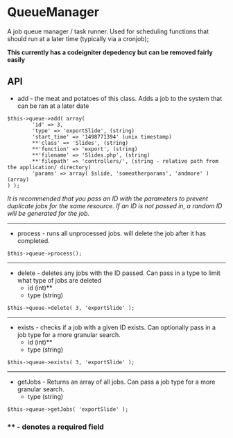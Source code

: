 # QueueManager


A job queue manager / task runner. Used for scheduling functions that should run at a later time (typically via a cronjob);

**This currently has a codeigniter depedency but can be removed fairly easily**


## API


 * add - the meat and potatoes of this class. Adds a job to the system that can be ran at a later date

```	
$this->queue->add( array( 
	    'id' => 3,
	    'type' => 'exportSlide', (string)
	    'start_time' => '1498771394' (unix timestamp)
	    **'class' => 'Slides', (string)
	    **'function' => 'export', (string)
	    **'filename' => 'Slides.php', (string)
	    **'filepath' => 'controllers/', (string - relative path from the application/ directory)
	    'params' => array( $slide, 'someotherparams', 'andmore' ) (array)
) );
``` 
			
_It is recommended that you pass an ID with the parameters to prevent duplicate jobs for the same resource. If an ID is not passed in, a random ID will be generated for the job._

----------
		
* process - runs all unprocessed jobs. will delete the job after it has completed.

```
$this->queue->process();
```


----------


* delete - deletes any jobs with the ID passed. Can pass in a type to limit what type of jobs are deleted
	* id (int)**
	* type (string)

```
$this->queue->delete( 3, 'exportSlide' );
```

----------


* exists - checks if a job with a given ID exists. Can optionally pass in a job type for a more granular search.
	* id (int)**
	* type (string)

```
$this->queue->exists( 3, 'exportSlide' );
```

----------


* getJobs -  Returns an array of all jobs. Can pass a job type for a more granular search.
	* type (string)
```
$this->queue->getJobs( 'exportSlide' );
```
### ** - denotes a required field
	